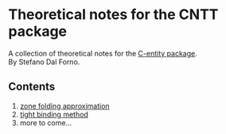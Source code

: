 # Theoretical notes for the CNTT package
 
A collection of theoretical notes for the [C-entity package](https://github.com/t3n0/cntt).  
By Stefano Dal Forno.

## Contents

1. [zone folding approximation](./01.zone_folding.md)
2. [tight binding method](./02.tight_binding.md)
3. more to come...
